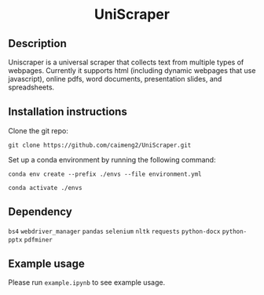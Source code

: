 # <center> UniScraper </center>

## Description

Uniscraper is a universal scraper that collects text from multiple types of webpages. Currently it supports html (including dynamic webpages that use javascript), online pdfs, word documents, presentation slides, and spreadsheets.

## Installation instructions

Clone the git repo:

    git clone https://github.com/caimeng2/UniScraper.git
    
Set up a conda environment by running the following command:

    conda env create --prefix ./envs --file environment.yml

    conda activate ./envs

## Dependency

`bs4` `webdriver_manager` `pandas` `selenium` `nltk` `requests` `python-docx` `python-pptx`  `pdfminer`

## Example usage

Please run `example.ipynb` to see example usage.
